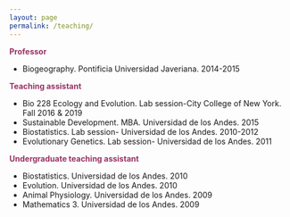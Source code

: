 ```yaml
---
layout: page
permalink: /teaching/
---
```


<strong><span style="color: #993366">Professor</span></strong>
<ul>
 	<li>Biogeography. Pontificia Universidad Javeriana. 2014-2015</li>
</ul>
<strong><span style="color: #993366">Teaching assistant</span></strong>
<ul>
 	<li>Bio 228 Ecology and Evolution. Lab session-City College of New York. Fall 2016 &amp; 2019</li>
 	<li>Sustainable Development. MBA. Universidad de los Andes. 2015</li>
 	<li>Biostatistics. Lab session- Universidad de los Andes. 2010-2012</li>
 	<li>Evolutionary Genetics. Lab session- Universidad de los Andes. 2011</li>
</ul>
<strong><span style="color: #993366">Undergraduate teaching assistant</span></strong>
<ul>
 	<li>Biostatistics. Universidad de los Andes. 2010</li>
 	<li>Evolution. Universidad de los Andes. 2010</li>
 	<li>Animal Physiology. Universidad de los Andes. 2009</li>
 	<li>Mathematics 3. Universidad de los Andes. 2009</li>
</ul>
